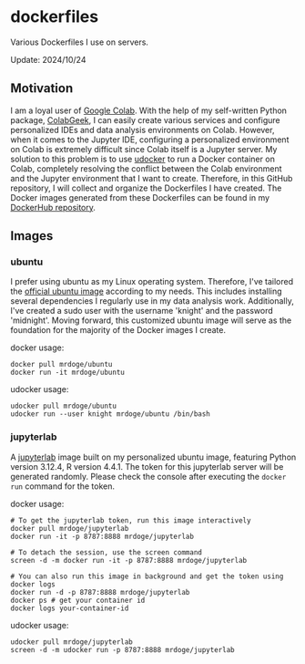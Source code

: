 # dockerfiles
Various Dockerfiles I use on servers.

Update: 2024/10/24

## Motivation
I am a loyal user of [Google Colab](https://colab.research.google.com/). With the help of my self-written Python package, [ColabGeek](https://github.com/yimingsun12138/ColabGeek), I can easily create various services and configure personalized IDEs and data analysis environments on Colab. However, when it comes to the Jupyter IDE, configuring a personalized environment on Colab is extremely difficult since Colab itself is a Jupyter server. My solution to this problem is to use [udocker](https://github.com/indigo-dc/udocker) to run a Docker container on Colab, completely resolving the conflict between the Colab environment and the Jupyter environment that I want to create. Therefore, in this GitHub repository, I will collect and organize the Dockerfiles I have created. The Docker images generated from these Dockerfiles can be found in my [DockerHub repository](https://hub.docker.com/u/mrdoge).

## Images

### ubuntu
I prefer using ubuntu as my Linux operating system. Therefore, I've tailored the [official ubuntu image](https://hub.docker.com/_/ubuntu) according to my needs. This includes installing several dependencies I regularly use in my data analysis work. Additionally, I've created a sudo user with the username 'knight' and the password 'midnight'. Moving forward, this customized ubuntu image will serve as the foundation for the majority of the Docker images I create.

docker usage:
```
docker pull mrdoge/ubuntu
docker run -it mrdoge/ubuntu
```

udocker usage:
```
udocker pull mrdoge/ubuntu
udocker run --user knight mrdoge/ubuntu /bin/bash
```

### jupyterlab
A [jupyterlab](https://jupyterlab.readthedocs.io/en/latest/index.html) image built on my personalized ubuntu image, featuring Python version 3.12.4, R version 4.4.1. The token for this jupyterlab server will be generated randomly. Please check the console after executing the `docker run` command for the token.

docker usage:
```
# To get the jupyterlab token, run this image interactively
docker pull mrdoge/jupyterlab
docker run -it -p 8787:8888 mrdoge/jupyterlab

# To detach the session, use the screen command
screen -d -m docker run -it -p 8787:8888 mrdoge/jupyterlab

# You can also run this image in background and get the token using docker logs
docker run -d -p 8787:8888 mrdoge/jupyterlab
docker ps # get your container id
docker logs your-container-id
```

udocker usage:
```
udocker pull mrdoge/jupyterlab
screen -d -m udocker run -p 8787:8888 mrdoge/jupyterlab
```
